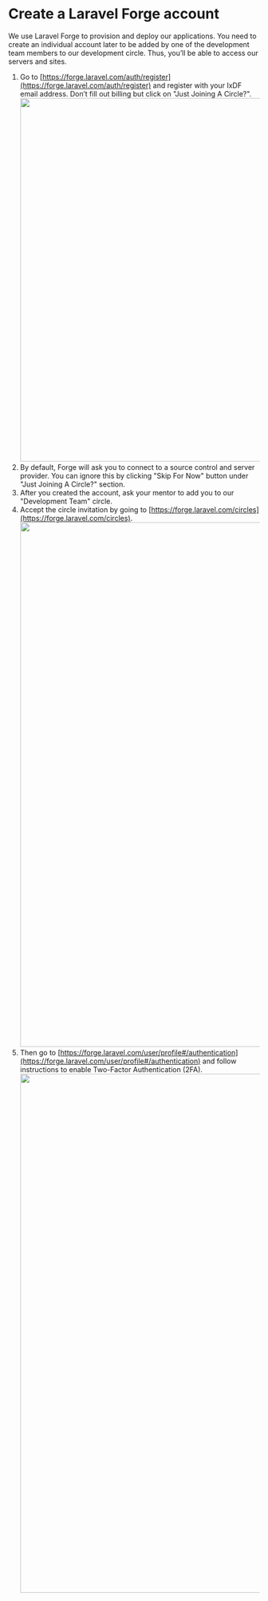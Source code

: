 # Create a Laravel Forge account

We use Laravel Forge to provision and deploy our applications.
You need to create an individual account later to be added by one of the
development team members to our development circle. Thus, you’ll be able
to access our servers and sites.

1.  Go to [https://forge.laravel.com/auth/register](https://forge.laravel.com/auth/register)
    and register with your IxDF email address. Don’t fill out billing but click on "Just Joining A Circle?".
    <img width="729" src="https://user-images.githubusercontent.com/832544/46689488-aed80f00-cc08-11e8-8ae3-a7efed74c836.png">
1.  By default, Forge will ask you to connect to a source control and server provider. You can ignore this by clicking "Skip For Now" button under "Just Joining A Circle?" section.
1.  After you created the account, ask your mentor to add you to our "Development Team" circle.
1.  Accept the circle invitation by going to [https://forge.laravel.com/circles](https://forge.laravel.com/circles).
    <img width="1052" src="https://user-images.githubusercontent.com/832544/46689490-aed80f00-cc08-11e8-8b9b-78285ebed5d1.png">
1.  Then go to [https://forge.laravel.com/user/profile#/authentication](https://forge.laravel.com/user/profile#/authentication)
    and follow instructions to enable Two-Factor Authentication (2FA).
    <img width="1041" src="https://user-images.githubusercontent.com/832544/46689491-aed80f00-cc08-11e8-880b-5388a9b283f3.png">
